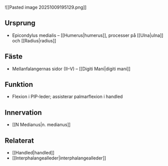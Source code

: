 ![[Pasted image 20251009195129.png]]
## Ursprung
- Epicondylus medialis – [[Humerus|humerus]], processer på [[Ulna|ulna]] och [[Radius|radius]]

## Fäste
- Mellanfalangernas sidor (II–V) – [[Digiti Mani|digiti mani]]

## Funktion
- Flexion i PIP-leder; assisterar palmarflexion i handled

## Innervation
- [[N Medianus|n. medianus]]

## Relaterat
- [[Handled|handled]]
- [[Interphalangealleder|interphalangealleder]]
